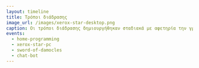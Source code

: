 ```yaml
---
layout: timeline 
title: Τρόποι διάδρασης 
image_url: /images/xerox-star-desktop.png
caption: Οι τρόποι διάδρασης δημιουργήθηκαν σταδιακά με αφετηρία την γραμμή εντολών μέχρι τα εικονικά περιβάλλοντα και την φυσική γλώσσα. 
events:
  - home-programming
  - xerox-star-pc
  - sword-of-damocles
  - chat-bot
---
```


